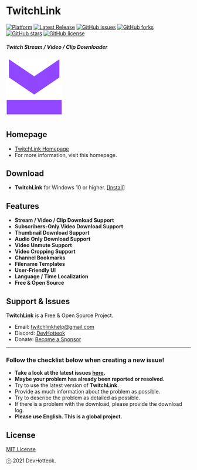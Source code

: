 # TwitchLink

[![Platform][badge-platforms]][Releases] [![Latest Release][badge-latest-release]][Releases] [![GitHub issues][badge-issues]][issues] [![GitHub forks][badge-forks]][Forks] [![GitHub stars][badge-stars]][Stars] [![GitHub license][badge-license]][License]

##### Twitch Stream / Video / Clip Downloader

[![TwitchLink Logo](./.github/img/logo.png)][Homepage]

#

## Homepage
- [TwitchLink Homepage][Homepage]
- For more information, visit this homepage.


## Download

- **TwitchLink** for Windows 10 or higher. [[Install]][Releases]


## Features

- **Stream / Video / Clip Download Support**
- **Subscribers-Only Video Download Support**
- **Thumbnail Download Support**
- **Audio Only Download Support**
- **Video Unmute Support**
- **Video Cropping Support**
- **Channel Bookmarks**
- **Filename Templates**
- **User-Friendly UI**
- **Language / Time Localization**
- **Free & Open Source**


## Support & Issues

**TwitchLink** is a Free & Open Source Project.

- Email: twitchlinkhelp@gmail.com
- Discord: [DevHotteok](https://discord.gg/4p8ytb2rkt)
- Donate: [Become a Sponsor][Donate]

***

### Follow the checklist below when creating a new issue!

- **Take a look at the latest issues [here][Issues].**
- **Maybe your problem has already been reported or resolved.**
- Try to use the latest version of **TwitchLink**.
- Provide as much information about the problem as possible.
- Try to describe the problem as detailed as possible.
- If there is a problem with the download, please provide the download log.
- **Please use English. This is a global project.**


## License

[MIT License][License]

ⓒ 2021 DevHotteok.


[Homepage]: https://twitchlink.github.io
[Donate]: https://twitchlink.github.io/donate
[Releases]: https://github.com/devhotteok/TwitchLink/releases
[Issues]: https://github.com/devhotteok/TwitchLink/issues
[Forks]: https://github.com/devhotteok/TwitchLink/network
[Stars]: https://github.com/devhotteok/TwitchLink/stargazers
[License]: https://github.com/devhotteok/TwitchLink/blob/main/LICENSE
[badge-platforms]: https://img.shields.io/badge/platform-win-green?style=for-the-badge
[badge-latest-release]: https://img.shields.io/github/v/release/devhotteok/TwitchLink?style=for-the-badge
[badge-issues]: https://img.shields.io/github/issues/devhotteok/TwitchLink?style=for-the-badge
[badge-forks]: https://img.shields.io/github/forks/devhotteok/TwitchLink?style=for-the-badge
[badge-stars]: https://img.shields.io/github/stars/devhotteok/TwitchLink?style=for-the-badge
[badge-license]: https://img.shields.io/github/license/devhotteok/TwitchLink?style=for-the-badge